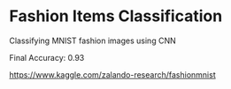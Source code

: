 # Fashion Items Classification

Classifying MNIST fashion images using CNN

Final Accuracy: 0.93

https://www.kaggle.com/zalando-research/fashionmnist